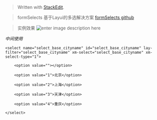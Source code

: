 


> Written with [StackEdit](https://stackedit.io/).


> formSelects 基于Layui的多选解决方案
[formSelects github ](https://hnzzmsf.github.io/example/example_v4.html#methods-data)

>实例效果
![enter image description here](https://img2018.cnblogs.com/blog/1351596/201901/1351596-20190124104234819-1213555225.png)

*中间使用*

	<select name="select_base_cityname" id="select_base_cityname" lay-filter="select_base_cityname" xm-select="select_base_cityname" xm-select-type="1">

		<option value=""></option>

		<option value="1">北京</option>

		<option value="2">上海</option>

		<option value="3">天津</option>

		<option value="4">重庆</option>

	</select>

<!--stackedit_data:
eyJoaXN0b3J5IjpbLTY1MzY5NzIzOV19
-->
